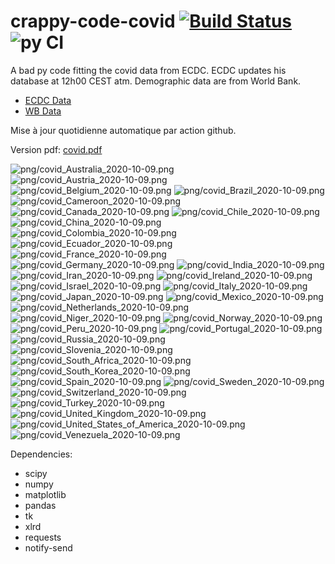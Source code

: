# crappy-code-covid [![Build Status](https://cloud.drone.io/api/badges/a-lemonnier/crappy-code-covid/status.svg)](https://cloud.drone.io/a-lemonnier/crappy-code-covid) ![py CI](https://github.com/a-lemonnier/crappy-code-covid/workflows/py%20CI/badge.svg)
 
A bad py code fitting the covid data from ECDC. ECDC updates his database at 12h00 CEST atm. Demographic data are from World Bank.
 
- [ECDC Data](https://www.ecdc.europa.eu/en/publications-data/download-todays-data-geographic-distribution-covid-19-cases-worldwide)
- [WB Data](https://data.worldbank.org/indicator/sp.pop.totl)
 
 
Mise à jour quotidienne automatique par action github.
 
Version pdf: [covid.pdf](https://github.com/a-lemonnier/crappy-code-covid/raw/master/covid.pdf)
 
![png/covid_Australia_2020-10-09.png](png/covid_Australia_2020-10-09.png)
![png/covid_Austria_2020-10-09.png](png/covid_Austria_2020-10-09.png)
![png/covid_Belgium_2020-10-09.png](png/covid_Belgium_2020-10-09.png)
![png/covid_Brazil_2020-10-09.png](png/covid_Brazil_2020-10-09.png)
![png/covid_Cameroon_2020-10-09.png](png/covid_Cameroon_2020-10-09.png)
![png/covid_Canada_2020-10-09.png](png/covid_Canada_2020-10-09.png)
![png/covid_Chile_2020-10-09.png](png/covid_Chile_2020-10-09.png)
![png/covid_China_2020-10-09.png](png/covid_China_2020-10-09.png)
![png/covid_Colombia_2020-10-09.png](png/covid_Colombia_2020-10-09.png)
![png/covid_Ecuador_2020-10-09.png](png/covid_Ecuador_2020-10-09.png)
![png/covid_France_2020-10-09.png](png/covid_France_2020-10-09.png)
![png/covid_Germany_2020-10-09.png](png/covid_Germany_2020-10-09.png)
![png/covid_India_2020-10-09.png](png/covid_India_2020-10-09.png)
![png/covid_Iran_2020-10-09.png](png/covid_Iran_2020-10-09.png)
![png/covid_Ireland_2020-10-09.png](png/covid_Ireland_2020-10-09.png)
![png/covid_Israel_2020-10-09.png](png/covid_Israel_2020-10-09.png)
![png/covid_Italy_2020-10-09.png](png/covid_Italy_2020-10-09.png)
![png/covid_Japan_2020-10-09.png](png/covid_Japan_2020-10-09.png)
![png/covid_Mexico_2020-10-09.png](png/covid_Mexico_2020-10-09.png)
![png/covid_Netherlands_2020-10-09.png](png/covid_Netherlands_2020-10-09.png)
![png/covid_Niger_2020-10-09.png](png/covid_Niger_2020-10-09.png)
![png/covid_Norway_2020-10-09.png](png/covid_Norway_2020-10-09.png)
![png/covid_Peru_2020-10-09.png](png/covid_Peru_2020-10-09.png)
![png/covid_Portugal_2020-10-09.png](png/covid_Portugal_2020-10-09.png)
![png/covid_Russia_2020-10-09.png](png/covid_Russia_2020-10-09.png)
![png/covid_Slovenia_2020-10-09.png](png/covid_Slovenia_2020-10-09.png)
![png/covid_South_Africa_2020-10-09.png](png/covid_South_Africa_2020-10-09.png)
![png/covid_South_Korea_2020-10-09.png](png/covid_South_Korea_2020-10-09.png)
![png/covid_Spain_2020-10-09.png](png/covid_Spain_2020-10-09.png)
![png/covid_Sweden_2020-10-09.png](png/covid_Sweden_2020-10-09.png)
![png/covid_Switzerland_2020-10-09.png](png/covid_Switzerland_2020-10-09.png)
![png/covid_Turkey_2020-10-09.png](png/covid_Turkey_2020-10-09.png)
![png/covid_United_Kingdom_2020-10-09.png](png/covid_United_Kingdom_2020-10-09.png)
![png/covid_United_States_of_America_2020-10-09.png](png/covid_United_States_of_America_2020-10-09.png)
![png/covid_Venezuela_2020-10-09.png](png/covid_Venezuela_2020-10-09.png)
 
Dependencies:
- scipy
- numpy
- matplotlib
- pandas
- tk
- xlrd
- requests
- notify-send
